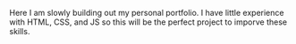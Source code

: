 Here I am slowly building out my personal portfolio. I have little experience with HTML, CSS, and JS so this will be the perfect project to imporve these skills.
